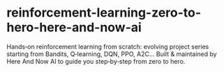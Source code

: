 # reinforcement-learning-zero-to-hero-here-and-now-ai
Hands‑on reinforcement learning from scratch: evolving project series starting from Bandits, Q‑learning, DQN, PPO, A2C... Built &amp; maintained by Here And Now AI to guide you step‑by‑step from zero to hero.
